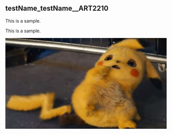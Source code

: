 ## testName_testName__ART2210

This is a sample.

This is a sample.

![](https://github.com/creativeCodingART2210Fall2019Section2/testName_testName__ART2210/raw/master/img/pikapikapika.jpg)
